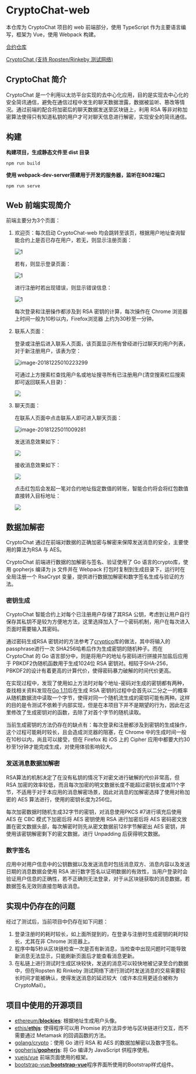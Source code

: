 



# CryptoChat-web

本仓库为 CryptoChat 项目的 web 前端部分，使用 TypeScript 作为主要语言编写，框架为 Vue，使用 Webpack 构建。

[合约仓库](https://github.com/miguch/cryptochat)

[CryptoChat (支持 Ropsten/Rinkeby 测试网络)](https://cryptochat.miguch.com)

## CryptoChat 简介

CryptoChat 是一个利用以太坊平台实现的去中心化应用，目的是实现去中心化的安全简讯通信，避免在通信过程中发生的聊天数据泄露，数据被监听、篡改等情况。通过前端的配合将加密后的聊天数据发送至区块链上，利用 RSA 等非对称加密算法使得只有知道私钥的用户才可对聊天信息进行解密，实现安全的简讯通信。

## 构建

**构建项目，生成静态文件至 dist 目录**

```
npm run build
```

**使用 webpack-dev-server搭建用于开发的服务器，监听在8082端口**

```
npm run serve
```



## Web 前端实现简介

前端主要分为3个页面：

1. 欢迎页：每次启动 CryptoChat-web 均会跳转至该页，根据用户地址查询智能合约上是否已存在用户，若无，则显示注册页面：

   ![1](images/1.png)

   若有，则显示登录页面：

   ![1](images/2.png)

   进行注册时若出现错误，则显示错误信息：

   ![1](images/3.png)

   每次登录和注册操作都涉及到 RSA 密钥的计算，每次操作在 Chrome 浏览器上时间一般为10秒以内，Firefox浏览器 上约为30秒至一分钟。

2. 联系人页面：

   登录或注册后进入联系人页面，该页面显示所有曾经进行过聊天的用户列表，对于新注册用户，该表为空：

   ![image-20181225010223299](images/4.png)

   可通过上方搜索栏查找用户名或地址搜寻所有已注册用户(清空搜索栏后搜索即可返回联系人目录)：

   ![](images/5.png)

3. 聊天页面：

   在联系人页面中点击联系人即可进入聊天页面：

   ![image-20181225011009281](images/6.png)

   发送消息效果如下：

   ![](images/8.png)

   接收消息效果如下：

   ![](images/9.png)

   点击红包后会发起一笔对合约地址指定数值的转账，智能合约将会将红包数值直接转入目标地址：

   ![](images/10.png)

## 数据加解密

CryptoChat 通过在前端对数据的正确加密与解密来保障发送消息的安全，主要使用的算法为RSA 与 AES。

CryptoChat 前端进行数据的加解密与签名、验证使用了 Go 语言的crypto库，使用 gopherjs 编译为 js 文件并在 Webpack 打包时复制到生成目录下，运行时在全局注册一个 RsaCrypt 变量，提供进行数据加解密和数字签名生成与验证的方法。

### 密钥生成

CryptoChat 智能合约上对每个已注册用户存储了其RSA 公钥，考虑到让用户自行保存其私钥不是较为方便地方法，这里选择加入了一个密码机制，用户在每次进入页面时需要输入其密码。

通过密码生成RSA 密钥对的方法参考了[cryptico](https://github.com/wwwtyro/cryptico)库的做法，其中将输入的passphrase进行一次 SHA256哈希后作为生成密钥的随机种子。而在 CryptoChat 的 Go 语言部分中，则是将用户的地址与密码进行拼接并加盐后应用于 PBKDF2伪随机函数用于生成1024位 RSA 密钥对。相较于SHA-256，PBKDF2的设计有着更高的计算代价，使得密码暴力破解的时间代价更高。

在实现过程中，发现了使用如上方法时对每个地址-密码对生成的密钥都有两种，查找相关资料发现在[Go 1.11](https://golang.org/doc/go1.11#crypto)后在生成 RSA 密钥的过程中会首先以二分之一的概率从随机数据流中读取一个字节，使得对同一个随机流生成的密钥可能有两种。这样的目的是令测试不依赖于内部实现，但是在本项目下并不是期望的行为，因此在这里修改了生成密钥对的函数，去除了对首个字节的随机读取。

当前生成密钥的方法仍存在的缺点有：每次登录和注册都涉及到密钥的生成操作，这个过程可能耗时较长，且会造成浏览器的阻塞，在 Chrome 中的生成时间一般在10秒以内，尚且可以接受，但在 Firefox 和 iOS 上的 Cipher 应用中都要大约30秒至1分钟才能完成生成，对使用体验影响较大。

### 发送消息数据加解密

RSA算法的机制决定了在没有私钥的情况下对密文进行破解的代价非常高，但 RSA 加密的效率较低，而且每次加密的明文数据长度不能超过密钥长度减11个字节，不适用于对于本应用的消息解密场景，因此对消息的加解密选择了使用对称加密的 AES 算法进行，使用的密钥长度为256位。

每次加密数据时随机生成32字节的密钥，对消息使用PKCS #7进行填充后使用 AES 在 CBC 模式下加密后将 AES 密钥使用 RSA 进行加密后将 AES 密码密文放置在密文数据头部，每次解密时则先从密文数据前128字节解密出 AES 密钥，并使用该密钥解密剩下的密文数据，进行 Unpadding 后获得明文数据。

### 数字签名

应用中对用户信息中的公钥数据以及发送消息时包括消息双方、消息内容以及发送日期的消息数据会使用 RSA 进行数字签名以证明数据的有效性，当用户登录时会验证用户信息的正确性，若不正确则无法登录，对于从区块链获取的消息数据，若数据签名无效则直接忽略该消息。

## 实现中仍存在的问题

经过了测试后，当前项目中仍存在如下问题：

1. 登录注册时的耗时较长，如上面所提到的，在登录与注册时生成密钥的耗时较长，尤其在非 Chrome 浏览器上。
2. 程序中每5秒从区块链检查一次是否有新消息，当检查中出现问题时可能导致新消息无法显示，只能刷新页面后才能查看消息更新。
3. 在私链上进行测试时生成区块较快，发送的消息可以较快地被记录至合约数据中，但在Ropsten 和 Rinkeby 测试网络下进行测试时发送消息的交易需要较长时间才能被确认，使得发送消息的延迟较大（或许本应用更适合被称为 CryptoMail）。

## 项目中使用的开源项目

- [ethereum/**blockies**](https://github.com/ethereum/blockies): 根据地址生成用户头像。
- [ethjs/**ethjs**](https://github.com/ethjs/ethjs): 使得程序可以用 Promise 的方法异步地与区块链进行交互，而不需要通过 Metamask 的回调函数的方法。
- [golang/crypto](https://github.com/golang/go/tree/master/src/crypto)：使用 Go 进行 RSA 和 AES 的数据加解密以及数字签名。
- [gopherjs/**gopherjs**](https://github.com/gopherjs/gopherjs): 将 Go 编译为 JavaScript 供程序使用。
- [vuejs/vue](https://github.com/vuejs/vue) 前端页面使用的框架。
- [bootstrap-vue/**bootstrap-vue**](https://github.com/bootstrap-vue/bootstrap-vue)程序界面所使用的Bootstrap样式组件。